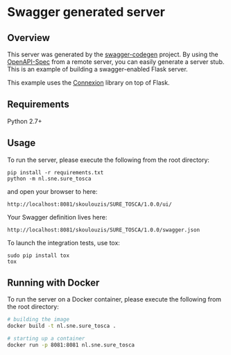 # Swagger generated server

## Overview
This server was generated by the [swagger-codegen](https://github.com/swagger-api/swagger-codegen) project. By using the
[OpenAPI-Spec](https://github.com/swagger-api/swagger-core/wiki) from a remote server, you can easily generate a server stub.  This
is an example of building a swagger-enabled Flask server.

This example uses the [Connexion](https://github.com/zalando/connexion) library on top of Flask.

## Requirements
Python 2.7+

## Usage
To run the server, please execute the following from the root directory:

```
pip install -r requirements.txt
python -m nl.sne.sure_tosca
```

and open your browser to here:

```
http://localhost:8081/skoulouzis/SURE_TOSCA/1.0.0/ui/
```

Your Swagger definition lives here:

```
http://localhost:8081/skoulouzis/SURE_TOSCA/1.0.0/swagger.json
```

To launch the integration tests, use tox:
```
sudo pip install tox
tox
```

## Running with Docker

To run the server on a Docker container, please execute the following from the root directory:

```bash
# building the image
docker build -t nl.sne.sure_tosca .

# starting up a container
docker run -p 8081:8081 nl.sne.sure_tosca
```